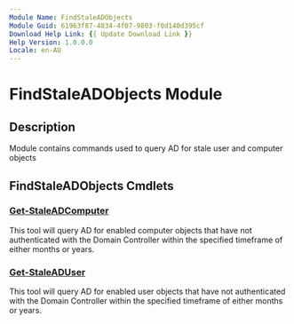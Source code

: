 ```yaml
---
Module Name: FindStaleADObjects
Module Guid: 61963f87-4834-4f07-9803-f0d140d395cf
Download Help Link: {{ Update Download Link }}
Help Version: 1.0.0.0
Locale: en-AU
---
```


# FindStaleADObjects Module
## Description
Module contains commands used to query AD for stale user and computer objects

## FindStaleADObjects Cmdlets
### [Get-StaleADComputer](Get-StaleADComputer.md)
This tool will query AD for enabled computer objects that have not authenticated with the Domain Controller within the specified timeframe of either months or years.


### [Get-StaleADUser](Get-StaleADUser.md)
This tool will query AD for enabled user objects that have not authenticated with the Domain Controller within the specified timeframe of either months or years.


